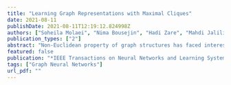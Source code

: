 ```yaml
---
title: "Learning Graph Representations with Maximal Cliques"
date: 2021-08-11
publishDate: 2021-08-11T12:19:12.824998Z
authors: ["Soheila Molaei", "Nima Bousejin", "Hadi Zare", "Mahdi Jalili", "Shirui Pan"]
publication_types: ["2"]
abstract: "Non-Euclidean property of graph structures has faced interesting challenges when deep learning methods are applied. Graph convolutional networks can be regarded as one of the successful approaches to classification tasks on graph data, although the structure of this approach limits its performance. In this work, a novel representation learning approach is introduced based on spectral convolutions on graph-structured data in a semi-supervised learning setting. Our proposed method, COOL (COnvOlving cLiques), is constructed as a neighborhood aggregation approach for learning node representations using established graph convolutional network architectures. This approach relies on aggregating local information by finding maximal cliques. Unlike the existing graph neural networks which follow a traditional neighborhood averaging scheme, COOL allows for an aggregation of densely connected neighboring nodes of potentially differing locality. This leads to substantial improvements on multiple transductive node classification tasks."
featured: false
publication: "*IEEE Transactions on Neural Networks and Learning Systems (TNNLS)*"
tags: ["Graph Neural Networks"]
url_pdf: ""
---
```


